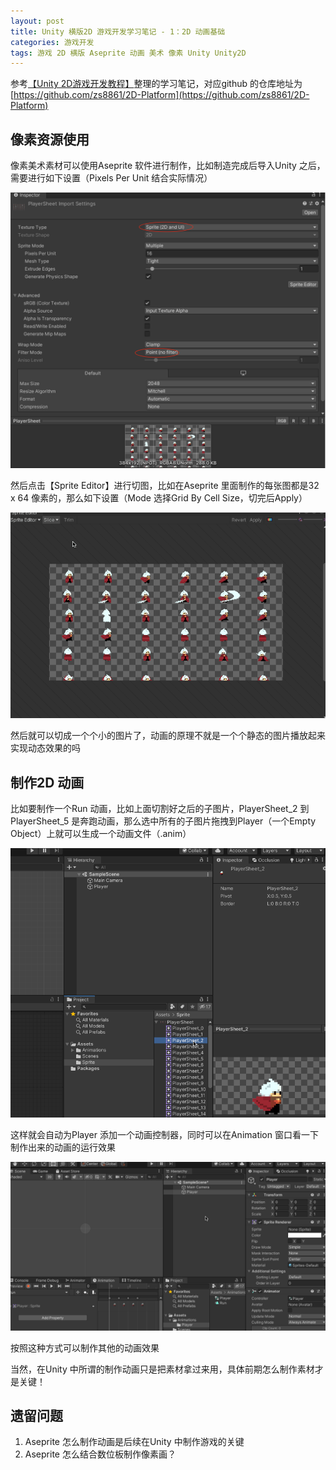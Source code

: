 ```yaml
---
layout: post
title: Unity 横版2D 游戏开发学习笔记 - 1：2D 动画基础
categories: 游戏开发
tags: 游戏 2D 横版 Aseprite 动画 美术 像素 Unity Unity2D 
---
```


参考[【Unity 2D游戏开发教程】](https://www.bilibili.com/video/BV1sE411L7kV)整理的学习笔记，对应github 的仓库地址为[https://github.com/zs8861/2D-Platform](https://github.com/zs8861/2D-Platform)

## 像素资源使用

像素美术素材可以使用Aseprite 软件进行制作，比如制造完成后导入Unity 之后，需要进行如下设置（Pixels Per Unit 结合实际情况）

![](../media/image/2024-10-27/01.png)

然后点击【Sprite Editor】进行切图，比如在Aseprite 里面制作的每张图都是32 x 64 像素的，那么如下设置（Mode 选择Grid By Cell Size，切完后Apply）

![](../media/image/2024-10-27/02.gif)

然后就可以切成一个个小的图片了，动画的原理不就是一个个静态的图片播放起来实现动态效果的吗

## 制作2D 动画

比如要制作一个Run 动画，比如上面切割好之后的子图片，PlayerSheet_2 到PlayerSheet_5 是奔跑动画，那么选中所有的子图片拖拽到Player（一个Empty Object）上就可以生成一个动画文件（.anim）

![](../media/image/2024-10-27/03.gif)

这样就会自动为Player 添加一个动画控制器，同时可以在Animation 窗口看一下制作出来的动画的运行效果

![](../media/image/2024-10-27/04.gif)

按照这种方式可以制作其他的动画效果

当然，在Unity 中所谓的制作动画只是把素材拿过来用，具体前期怎么制作素材才是关键！

## 遗留问题

1. Aseprite 怎么制作动画是后续在Unity 中制作游戏的关键
2. Aseprite 怎么结合数位板制作像素画？
